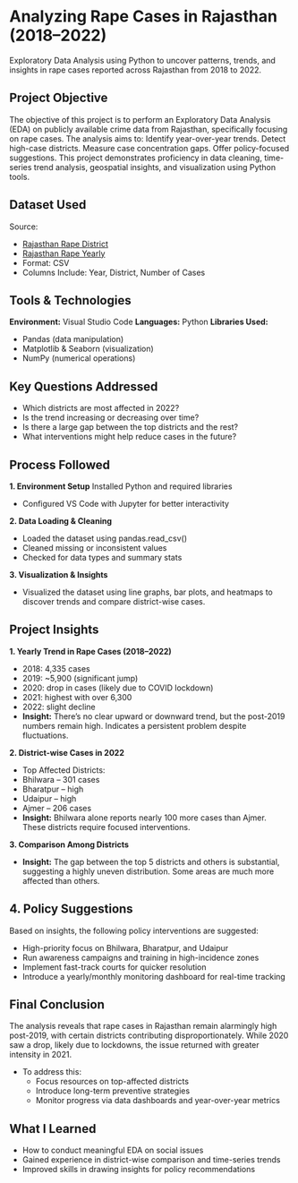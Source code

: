 # Analyzing Rape Cases in Rajasthan (2018–2022)
Exploratory Data Analysis using Python to uncover patterns, trends, and insights in rape cases reported across Rajasthan from 2018 to 2022.

## Project Objective
The objective of this project is to perform an Exploratory Data Analysis (EDA) on publicly available crime data from Rajasthan, specifically focusing on rape cases. The analysis aims to:
Identify year-over-year trends. Detect high-case districts. Measure case concentration gaps. Offer policy-focused suggestions. This project demonstrates proficiency in data cleaning, time-series trend analysis, geospatial insights, and visualization using Python tools.

## Dataset Used
Source: 
- <a href = "https://github.com/alina-khan-1/Python-Project-Rajasthan-Rape-Cases/blob/main/Rajasthan_rape_district.csv">Rajasthan Rape District</a>
- <a href = "https://github.com/alina-khan-1/Python-Project-Rajasthan-Rape-Cases/blob/main/Rajasthan_rape_yearly.csv">Rajasthan Rape Yearly</a>
- Format: CSV
- Columns Include: Year, District, Number of Cases

## Tools & Technologies
**Environment:** Visual Studio Code
**Languages:** Python
**Libraries Used:**
- Pandas (data manipulation)
- Matplotlib & Seaborn (visualization)
- NumPy (numerical operations)

## Key Questions Addressed
- Which districts are most affected in 2022?
- Is the trend increasing or decreasing over time?
- Is there a large gap between the top districts and the rest?
- What interventions might help reduce cases in the future?

## Process Followed
**1. Environment Setup** Installed Python and required libraries
- Configured VS Code with Jupyter for better interactivity

**2. Data Loading & Cleaning**
- Loaded the dataset using pandas.read_csv()
- Cleaned missing or inconsistent values
- Checked for data types and summary stats

**3. Visualization & Insights**
- Visualized the dataset using line graphs, bar plots, and heatmaps to discover trends and compare district-wise cases.

## Project Insights
**1. Yearly Trend in Rape Cases (2018–2022)**
- 2018: 4,335 cases
- 2019: ~5,900 (significant jump)
- 2020: drop in cases (likely due to COVID lockdown)
- 2021: highest with over 6,300
- 2022: slight decline
- **Insight:** There’s no clear upward or downward trend, but the post-2019 numbers remain high. Indicates a persistent problem despite fluctuations.

**2. District-wise Cases in 2022**
- Top Affected Districts:
- Bhilwara – 301 cases
- Bharatpur – high
- Udaipur – high
- Ajmer – 206 cases
- **Insight:** Bhilwara alone reports nearly 100 more cases than Ajmer. These districts require focused interventions.

**3. Comparison Among Districts**
- **Insight:** The gap between the top 5 districts and others is substantial, suggesting a highly uneven distribution. Some areas are much more affected than others.

## 4. Policy Suggestions
Based on insights, the following policy interventions are suggested:
- High-priority focus on Bhilwara, Bharatpur, and Udaipur
- Run awareness campaigns and training in high-incidence zones
- Implement fast-track courts for quicker resolution
- Introduce a yearly/monthly monitoring dashboard for real-time tracking

## Final Conclusion
The analysis reveals that rape cases in Rajasthan remain alarmingly high post-2019, with certain districts contributing disproportionately. While 2020 saw a drop, likely due to lockdowns, the issue returned with greater intensity in 2021.

- To address this:
  - Focus resources on top-affected districts
  - Introduce long-term preventive strategies
  - Monitor progress via data dashboards and year-over-year metrics

## What I Learned
- How to conduct meaningful EDA on social issues
- Gained experience in district-wise comparison and time-series trends
- Improved skills in drawing insights for policy recommendations
